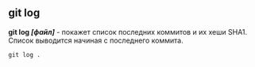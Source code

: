 ## git log 

**git log *[файл]*** - покажет список последних коммитов и их хеши SHA1. Список выводится начиная с последнего коммита.

``` bash=
git log .
```